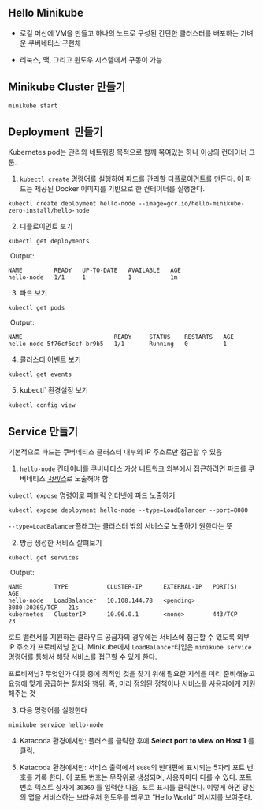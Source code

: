 ## Hello Minikube

- 로컬 머신에 VM을 만들고 하나의 노드로 구성된 간단한 클러스터를 배포하는 가벼운 쿠버네티스 구현체

- 리눅스, 맥, 그리고 윈도우 시스템에서 구동이 가능



## Minikube Cluster 만들기

```shell
minikube start
```



## Deployment  만들기

Kubernetes pod는 관리와 네트워킹 목적으로 함께 묶여있는 하나 이상의 컨테이너 그룹.



1. `kubectl create` 명령어를 실행하여 파드를 관리할 디플로이먼트를 만든다. 이 파드는 제공된 Docker 이미지를 기반으로 한 컨테이너를 실행한다.

```shell
kubectl create deployment hello-node --image=gcr.io/hello-minikube-zero-install/hello-node
```



2. 디플로이먼트 보기

```shell
kubectl get deployments
```

​	Output:

```shell
NAME         READY   UP-TO-DATE   AVAILABLE   AGE
hello-node   1/1     1            1           1m
```



3. 파드 보기

```shell
kubectl get pods
```

​	Output:

```shell
NAME                          READY     STATUS    RESTARTS   AGE
hello-node-5f76cf6ccf-br9b5   1/1       Running   0          1
```



4. 클러스터 이벤트 보기

```shell
kubectl get events
```



5. kubectl` 환경설정 보기

```shell
kubectl config view
```



## Service 만들기

기본적으로 파드는 쿠버네티스 클러스터 내부의 IP 주소로만 접근할 수 있음



1. `hello-node` 컨테이너를 쿠버네티스 가상 네트워크 외부에서 접근하려면 파드를 쿠버네티스 [*서비스*](https://kubernetes.io/docs/concepts/services-networking/service/)로 노출해야 함

`kubectl expose` 명령어로 퍼블릭 인터넷에 파드 노출하기

```shell
kubectl expose deployment hello-node --type=LoadBalancer --port=8080
```

`--type=LoadBalancer`플래그는 클러스터 밖의 서비스로 노출하기 원한다는 뜻



2. 방금 생성한 서비스 살펴보기

```shell
kubectl get services
```

​	Output:

```shell
NAME         TYPE           CLUSTER-IP      EXTERNAL-IP   PORT(S)          AGE
hello-node   LoadBalancer   10.108.144.78   <pending>     8080:30369/TCP   21s
kubernetes   ClusterIP      10.96.0.1       <none>        443/TCP          23
```

로드 밸런서를 지원하는 클라우드 공급자의 경우에는 서비스에 접근할 수 있도록 외부 IP 주소가 프로비저닝 한다. Minikube에서 `LoadBalancer`타입은 `minikube service` 명령어를 통해서 해당 서비스를 접근할 수 있게 한다.

프로비저닝? 무엇인가 여럿 중에 최적인 것을 찾기 위해 필요한 지식을 미리 준비해놓고 요청에 맞게 공급하는 절차와 행위.  즉, 미리 정의된 정책이나 서비스를 사용자에게 지원해주는 것



3. 다음 명령어를 실행한다

```shell
minikube service hello-node
```



4. Katacoda 환경에서만: 플러스를 클릭한 후에 **Select port to view on Host 1** 를 클릭.



5. Katacoda 환경에서만: 서비스 출력에서 `8080`의 반대편에 표시되는 5자리 포트 번호를 기록 한다. 이 포트 번호는 무작위로 생성되며, 사용자마다 다를 수 있다. 포트 번호 텍스트 상자에 `30369` 를 입력한 다음, 포트 표시를 클릭한다. 이렇게 하면 당신의 앱을 서비스하는 브라우저 윈도우를 띄우고 “Hello World” 메시지를 보여준다.